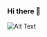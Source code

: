 ### Hi there 👋


![Alt Text](https://media3.giphy.com/media/ThrM4jEi2lBxd7X2yz/giphy.gif?cid=ecf05e47jgt7wcdq82h39o599kyyodmecyt5kf9mh9wnohyx&ep=v1_gifs_search&rid=giphy.gif&ct=g)

<!--
**Private-programmer/Private-programmer** is a ✨ _special_ ✨ repository because its `README.md` (this file) appears on your GitHub profile.

Here are some ideas to get you started:

- 🔭 I’m currently working on ...
- 🌱 I’m currently learning ...
- 👯 I’m looking to collaborate on ...
- 🤔 I’m looking for help with ...
- 💬 Ask me about ...
- 📫 How to reach me: ...
- 😄 Pronouns: ...
- ⚡ Fun fact: ...
-->
